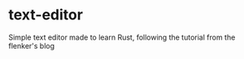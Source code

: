# text-editor
Simple text editor made to learn Rust, following the tutorial from the flenker's blog
